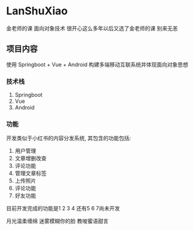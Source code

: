 # LanShuXiao
金老师的课 面向对象技术 
很开心这么多年以后又选了金老师的课
别来无恙

## 项目内容
使用 Springboot + Vue + Android 构建多端移动互联系统并体现面向对象思想

### 技术栈
1. Springboot
2. Vue
3. Android

### 功能
开发类似于小红书的内容分发系统, 其包含的功能包括:
1. 用户管理
2. 文章增删改查
3. 评论功能
4. 管理文章标签
5. 上传照片
6. 评论功能
7. 好友功能

目前开发完成的功能是1 2 3 4
还有5 6 7尚未开发

月光温柔缠绵
迷雾模糊你的脸
教唆蜜语甜言
